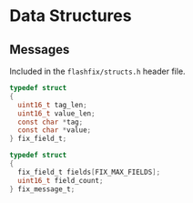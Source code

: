# Data Structures

## Messages

Included in the `flashfix/structs.h` header file.

```c
typedef struct
{
  uint16_t tag_len;
  uint16_t value_len;
  const char *tag;
  const char *value;
} fix_field_t;

typedef struct
{
  fix_field_t fields[FIX_MAX_FIELDS];
  uint16_t field_count;
} fix_message_t;
```